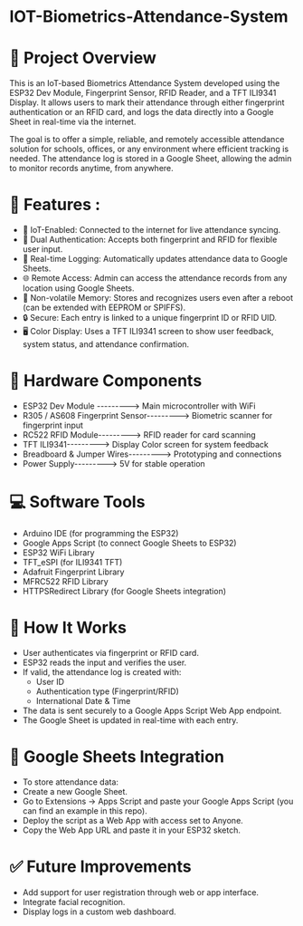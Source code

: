 # IOT-Biometrics-Attendance-System

# 📌 Project Overview
   This is an IoT-based Biometrics Attendance System developed using the ESP32 Dev Module, Fingerprint Sensor, RFID Reader, and a TFT ILI9341 Display. It allows users to       mark their attendance through either fingerprint authentication or an RFID card, and logs the data directly into a Google Sheet in real-time via the internet.

   The goal is to offer a simple, reliable, and remotely accessible attendance solution for schools, offices, or any environment where efficient tracking is needed. The        attendance log is stored in a Google Sheet, allowing the admin to monitor records anytime, from anywhere.

# 🔧 Features :
- 📶 IoT-Enabled: Connected to the internet for live attendance syncing.
- 🛂 Dual Authentication: Accepts both fingerprint and RFID for flexible user input.
- 🧠 Real-time Logging: Automatically updates attendance data to Google Sheets.
- 🌐 Remote Access: Admin can access the attendance records from any location using Google Sheets.
- 💾 Non-volatile Memory: Stores and recognizes users even after a reboot (can be extended with EEPROM or SPIFFS).
- 🔒 Secure: Each entry is linked to a unique fingerprint ID or RFID UID.
- 🖥️ Color Display: Uses a TFT ILI9341 screen to show user feedback, system status, and attendance confirmation.

# 🧰 Hardware Components
- ESP32 Dev Module --------->	Main microcontroller with WiFi
- R305 / AS608 Fingerprint Sensor--------->	Biometric scanner for fingerprint input
- RC522 RFID Module--------->	RFID reader for card scanning
- TFT ILI9341---------> Display	Color screen for system feedback
- Breadboard & Jumper Wires--------->	Prototyping and connections
- Power Supply--------->	5V for stable operation

# 💻 Software Tools
- Arduino IDE (for programming the ESP32)
- Google Apps Script (to connect Google Sheets to ESP32)
- ESP32 WiFi Library
- TFT_eSPI (for ILI9341 TFT)
- Adafruit Fingerprint Library
- MFRC522 RFID Library
- HTTPSRedirect Library (for Google Sheets integration)

# 🚀 How It Works
- User authenticates via fingerprint or RFID card.
- ESP32 reads the input and verifies the user.
- If valid, the attendance log is created with:
    * User ID
    * Authentication type (Fingerprint/RFID)
    * International Date & Time
- The data is sent securely to a Google Apps Script Web App endpoint.
- The Google Sheet is updated in real-time with each entry.

# 📂 Google Sheets Integration
- To store attendance data:
- Create a new Google Sheet.
- Go to Extensions → Apps Script and paste your Google Apps Script (you can find an example in this repo).
- Deploy the script as a Web App with access set to Anyone.
- Copy the Web App URL and paste it in your ESP32 sketch.

# ✅ Future Improvements
- Add support for user registration through web or app interface.
- Integrate facial recognition.
- Display logs in a custom web dashboard.

